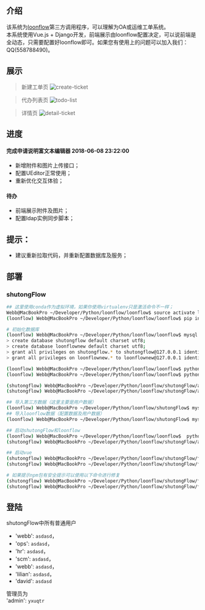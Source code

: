 
## 介绍
该系统为[loonflow](https://github.com/blackholll/loonflow)第三方调用程序，可以理解为OA或运维工单系统。     
本系统使用Vue.js + Django开发，前端展示由loonflow配置决定，可以说前端是全动态，只需要配置好loonflow即可。如果您有使用上的问题可以加入我们：QQ(558788490)。

## 展示
> 新建工单页
> ![create-ticket](https://github.com/youshutong2080/shutongFlow/blob/master/docs/images/create-ticket.png)

> 代办列表页
> ![todo-list](https://github.com/youshutong2080/shutongFlow/blob/master/docs/images/todo-list.png)

> 详情页
> ![detail-ticket](https://github.com/youshutong2080/shutongFlow/blob/master/docs/images/detail-ticket.png)


## 进度

#### 完成申请说明富文本编辑器 2018-06-08 23:22:00
- 新增附件和图片上传接口；
- 配置UEditor正常使用；
- 重新优化交互体验；

#### 待办
- 前端展示附件及图片；
- 配置ldap实例同步脚本；

## 提示：
- 建议重新拉取代码，并重新配置数据库及服务；

## 部署
### shutongFlow
```bash
## 这里使用conda作为虚拟环境，如果你使用virtualenv只是激活命令不一样；
Webb@MacBookPro ~/Developer/Python/loonflow/loonflow$ source activate loonflow
(loonflow) Webb@MacBookPro ~/Developer/Python/loonflow/loonflow$ pip install -r apps/requirements.txt

# 初始化数据库
(loonflow) Webb@MacBookPro ~/Developer/Python/loonflow/loonflow$ mysql -uroot
> create database shutongflow default charset utf8;
> create database loonflownew default charset utf8;
> grant all privileges on shutongflow.* to shutongflow@127.0.0.1 identified by '123456';
> grant all privileges on loonflownew.* to loonflownew@127.0.0.1 identified by '123456';

(loonflow) Webb@MacBookPro ~/Developer/Python/loonflow/loonflow$ python manage.py makemigrations
(loonflow) Webb@MacBookPro ~/Developer/Python/loonflow/loonflow$ python manage.py migrate

(shutongflow) Webb@MacBookPro ~/Developer/Python/loonflow/shutongFlow/apps$ python manage.py makemigrations
(shutongflow) Webb@MacBookPro ~/Developer/Python/loonflow/shutongFlow/apps$ python manage.py migrate

## 导入第三方数据（这里主要是用户数据）
(loonflow) Webb@MacBookPro ~/Developer/Python/loonflow/shutongFlow$ mysql -uroot shutongflow < shutongflow.sql
## 导入loonflow数据（配置数据及用户数据）
(loonflow) Webb@MacBookPro ~/Developer/Python/loonflow/shutongFlow$ mysql -uroot loonflownew < loonflownew.sql

## 启动shutongFlow和loonflow
(loonflow) Webb@MacBookPro ~/Developer/Python/loonflow/loonflow$  python manage.py runserver 0.0.0.0:6060 # 启动loonflow
(shutongflow) Webb@MacBookPro ~/Developer/Python/loonflow/shutongFlow/apps$ python manage.py runserver 0.0.0.0:6062 # 启动shutongflow

## 启动vue
(shutongflow) Webb@MacBookPro ~/Developer/Python/loonflow/shutongFlow/fronted$ npm install .
(shutongflow) Webb@MacBookPro ~/Developer/Python/loonflow/shutongFlow/fronted$ npm run dev

# 如果提示npm包有安全提示可以使用以下命令进行修复
(shutongflow) Webb@MacBookPro ~/Developer/Python/loonflow/shutongFlow/fronted$ npm audit fix
(shutongflow) Webb@MacBookPro ~/Developer/Python/loonflow/shutongFlow/fronted$ npm audit fix --force
```

## 登陆

shutongFlow中所有普通用户

- 'webb': `asdasd`，    
- 'ops': `asdasd`，   
- 'hr': `asdasd`，   
- 'scm': `asdasd`，   
- 'webb': `asdasd`，   
- 'lilian': `asdasd`，   
- 'david': `asdasd`   

管理员为    
'admin': `yxuqtr`
